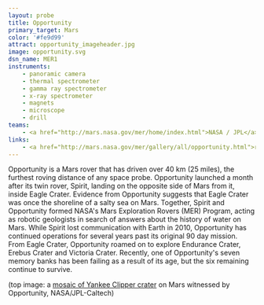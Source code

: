 ```yaml
---
layout: probe
title: Opportunity
primary_target: Mars
color: '#fe9d99'
attract: opportunity_imageheader.jpg
image: opportunity.svg
dsn_name: MER1
instruments:
    - panoramic camera
    - thermal spectrometer
    - gamma ray spectrometer
    - x-ray spectrometer
    - magnets
    - microscope
    - drill
teams:
    - <a href="http://mars.nasa.gov/mer/home/index.html">NASA / JPL</a>
links:
    - <a href="http://mars.nasa.gov/mer/gallery/all/opportunity.html">raw images</a> taken by Opportunity
---
```

Opportunity is a Mars rover that has driven over 40 km (25 miles), the furthest roving distance of any space probe. Opportunity launched a month after its twin rover, Spirit, landing on the opposite side of Mars from it, inside Eagle Crater. Evidence from Opportunity suggests that Eagle Crater was once the shoreline of a salty sea on Mars. Together, Spirit and Opportunity formed NASA's Mars Exploration Rovers (MER) Program, acting as robotic geologists in search of answers about the history of water on Mars. While Spirit lost communication with Earth in 2010, Opportunity has continued operations for several years past its original 90 day mission. From Eagle Crater, Opportunity roamed on to explore Endurance Crater, Erebus Crater and Victoria Crater. Recently, one of Opportunity's seven memory banks has been failing as a result of its age, but the six remaining continue to survive.

<div class="caption">(top image: a <a href="http://www.jpl.nasa.gov/spaceimages/details.php?id=PIA13596">mosaic of Yankee Clipper crater</a> on Mars witnessed by Opportunity, NASA/JPL-Caltech)</div>

